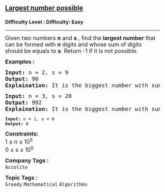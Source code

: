 <h2><a href="https://www.geeksforgeeks.org/problems/largest-number-possible5028/1?page=12&status=unsolved&sortBy=submissions">Largest number possible</a></h2><h3>Difficulty Level : Difficulty: Easy</h3><hr><div class="problems_problem_content__Xm_eO"><p><span style="font-size: 18px;">Given two numbers <strong>n</strong> and <strong>s</strong>&nbsp;, find the <strong>largest number</strong> that can be formed with <strong>n</strong> digits and whose sum of digits should be equals to <strong>s</strong>. Return -1 if it is not possible.</span></p>
<p><strong><span style="font-size: 18px;">Examples :</span></strong></p>
<pre><span style="font-size: 18px;"><strong>Input:</strong> n = 2, s = 9
<strong>Output:</strong> 90
<strong>Explaination:</strong> It is the biggest number with sum of digits equals to 9.</span></pre>
<pre><span style="font-size: 18px;"><strong>Input:</strong> n = 3, s = 20
<strong>Output:</strong> 992
<strong>Explaination:</strong> It is the biggest number with sum of digits equals to 20.<br></span></pre>
<pre><strong>Input:</strong> n = 1, s = 0
<strong>Output:</strong> 0</pre>
<p><span style="font-size: 18px;"><strong>Constraints:</strong><br>1 ≤ n ≤ 10<sup>5</sup><br>0 ≤ s ≤ 10<sup>5</sup></span></p></div><p><span style=font-size:18px><strong>Company Tags : </strong><br><code>Accolite</code>&nbsp;<br><p><span style=font-size:18px><strong>Topic Tags : </strong><br><code>Greedy</code>&nbsp;<code>Mathematical</code>&nbsp;<code>Algorithms</code>&nbsp;